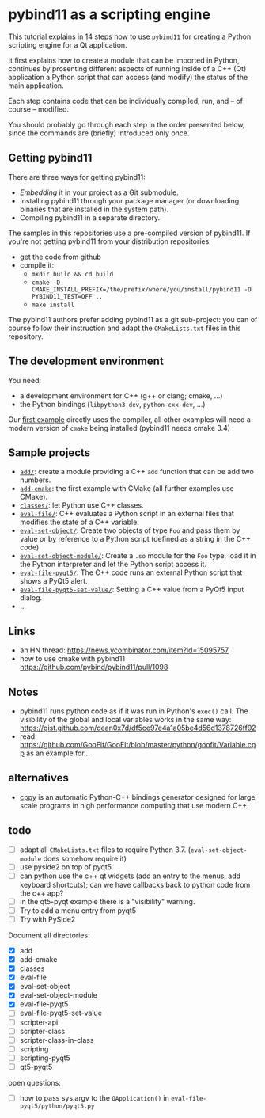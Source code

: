 # pybind11 as a scripting engine

This tutorial explains in 14 steps how to use `pybind11` for creating a Python scripting engine for a Qt application.

It first explains how to create a module that can be imported in Python, continues by prosenting different aspects of running inside of a C++ (Qt) application a Python script that can access (and modify) the status of the main application.

Each step contains code that can be individually compiled, run, and – of course – modified.

You should probably go through each step in the order presented below, since the commands are (briefly) introduced only once.

## Getting pybind11

There are three ways for getting pybind11:

- _Embedding_ it in your project as a Git submodule.
- Installing pybind11 through your package manager (or downloading binaries that are installed in the system path).
- Compiling pybind11 in a separate directory.


The samples in this repositories use a pre-compiled version of pybind11. If you're not getting pybind11 from your distribution repositories:

- get the code from github
- compile it:
  - `mkdir build && cd build`
  - `cmake -D CMAKE_INSTALL_PREFIX=/the/prefix/where/you/install/pybind11 -D PYBIND11_TEST=OFF ..`
  - `make install`

The pybind11 authors prefer adding pybind11 as a git sub-project: you can of course follow their instruction and adapt the `CMakeLists.txt` files in this repository.

## The development environment

You need:

- a development environment for C++ (g++ or clang; cmake, ...)
- the Python bindings (`libpython3-dev`, `python-cxx-dev`, ...)

Our [first example](add/) directly uses the compiler, all other examples will need a modern version of `cmake` being installed (pybind11 needs cmake 3.4)

## Sample projects

- [`add/`](add/): create a module providing a C++ `add` function that can be add two numbers.
- [`add-cmake`](add-cmake/): the first example with CMake (all further examples use CMake).
- [`classes/`](classes/): let Python use C++ classes.
- [`eval-file/`](eval-file/): C++ evaluates a Python script in an external files that modifies the state of a C++ variable.
- [`eval-set-object/`](eval-set-object/): Create two objects of type `Foo` and pass them by value or by reference to a Python script (defined as a string in the C++ code)
- [`eval-set-object-module/`](eval-set-object-module/): Create a `.so` module for the `Foo` type, load it in the Python interpreter and let the Python script access it.
- [`eval-file-pyqt5/`](eval-file-pyqt5/): The C++ code runs an external Python script that shows a PyQt5 alert.
- [`eval-file-pyqt5-set-value/`](eval-file-pyqt5-set-value/): Setting a C++ value from a PyQt5 input dialog.
- ...

## Links

- an HN thread: <https://news.ycombinator.com/item?id=15095757>
- how to use cmake with pybind11 <https://github.com/pybind/pybind11/pull/1098>

## Notes

- pybind11 runs python code as if it was run in Python's `exec()` call. The visibility of the global and local variables works in the same way: <https://gist.github.com/dean0x7d/df5ce97e4a1a05be4d56d1378726ff92>
- read https://github.com/GooFit/GooFit/blob/master/python/goofit/Variable.cpp as an example for...

## alternatives

- [cppy](https://pypi.python.org/pypi/cppyy) is an automatic Python-C++ bindings generator designed for large scale programs in high performance computing that use modern C++.

## todo

- [ ] adapt all `CMakeLists.txt` files to require Python 3.7. (`eval-set-object-module` does somehow require it)
- [ ] use pyside2 on top of pyqt5
- [ ] can python use the c++ qt widgets (add an entry to the menus, add keyboard shortcuts); can we have callbacks back to python code from the c++ app?
- [ ] in the qt5-pyqt example there is a "visibility" warning.
- [ ] Try to add a menu entry from pyqt5
- [ ] Try with PySide2

Document all directories:

- [x] add
- [x] add-cmake
- [x] classes
- [x] eval-file
- [x] eval-set-object
- [x] eval-set-object-module
- [x] eval-file-pyqt5
- [ ] eval-file-pyqt5-set-value
- [ ] scripter-api
- [ ] scripter-class
- [ ] scripter-class-in-class
- [ ] scripting
- [ ] scripting-pyqt5
- [ ] qt5-pyqt5

open questions:

- [ ] how to pass sys.argv to the `QApplication()` in `eval-file-pyqt5/python/pyqt5.py`
